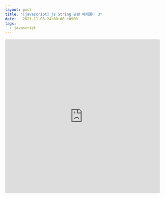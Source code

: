 ```yaml
---
layout: post
title: "[javascript] js String 관련 예제풀이 3"
date:   2021-11-08 24:00:00 +0900
tags:
  - javascript
---
```


<iframe src="https://codesandbox.io/embed/munjayeoljedaerodarugiyeje3-wcp8u?fontsize=14&hidenavigation=1&theme=dark"
     style="width:100%; height:500px; border:0; border-radius: 4px; overflow:hidden;"
     title="문자열제대로다루기예제3"
     allow="accelerometer; ambient-light-sensor; camera; encrypted-media; geolocation; gyroscope; hid; microphone; midi; payment; usb; vr; xr-spatial-tracking"
     sandbox="allow-forms allow-modals allow-popups allow-presentation allow-same-origin allow-scripts"
   ></iframe>